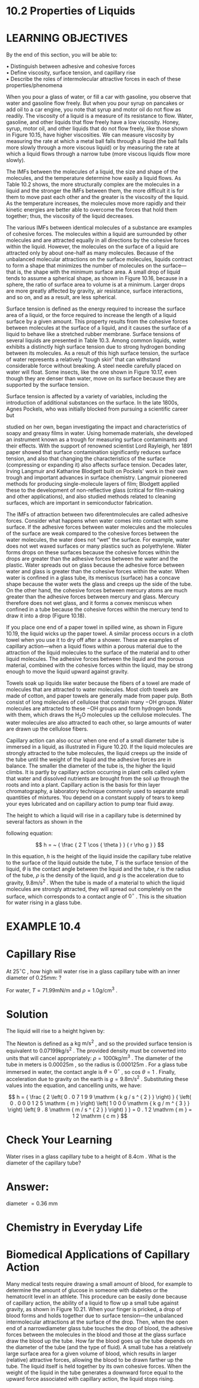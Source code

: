 # 10.2 Properties of Liquids

# LEARNING OBJECTIVES

By the end of this section, you will be able to:

• Distinguish between adhesive and cohesive forces   
• Define viscosity, surface tension, and capillary rise   
• Describe the roles of intermolecular attractive forces in each of these properties/phenomena

When you pour a glass of water, or fill a car with gasoline, you observe that water and gasoline flow freely. But when you pour syrup on pancakes or add oil to a car engine, you note that syrup and motor oil do not flow as readily. The viscosity of a liquid is a measure of its resistance to flow. Water, gasoline, and other liquids that flow freely have a low viscosity. Honey, syrup, motor oil, and other liquids that do not flow freely, like those shown in Figure 10.15, have higher viscosities. We can measure viscosity by measuring the rate at which a metal ball falls through a liquid (the ball falls more slowly through a more viscous liquid) or by measuring the rate at which a liquid flows through a narrow tube (more viscous liquids flow more slowly).

The IMFs between the molecules of a liquid, the size and shape of the molecules, and the temperature determine how easily a liquid flows. As Table 10.2 shows, the more structurally complex are the molecules in a liquid and the stronger the IMFs between them, the more difficult it is for them to move past each other and the greater is the viscosity of the liquid. As the temperature increases, the molecules move more rapidly and their kinetic energies are better able to overcome the forces that hold them together; thus, the viscosity of the liquid decreases.

The various IMFs between identical molecules of a substance are examples of cohesive forces. The molecules within a liquid are surrounded by other molecules and are attracted equally in all directions by the cohesive forces within the liquid. However, the molecules on the surface of a liquid are attracted only by about one-half as many molecules. Because of the unbalanced molecular attractions on the surface molecules, liquids contract to form a shape that minimizes the number of molecules on the surface—that is, the shape with the minimum surface area. A small drop of liquid tends to assume a spherical shape, as shown in Figure 10.16, because in a sphere, the ratio of surface area to volume is at a minimum. Larger drops are more greatly affected by gravity, air resistance, surface interactions, and so on, and as a result, are less spherical.

Surface tension is defined as the energy required to increase the surface area of a liquid, or the force required to increase the length of a liquid surface by a given amount. This property results from the cohesive forces between molecules at the surface of a liquid, and it causes the surface of a liquid to behave like a stretched rubber membrane. Surface tensions of several liquids are presented in Table 10.3. Among common liquids, water exhibits a distinctly high surface tension due to strong hydrogen bonding between its molecules. As a result of this high surface tension, the surface of water represents a relatively “tough skin” that can withstand considerable force without breaking. A steel needle carefully placed on water will float. Some insects, like the one shown in Figure 10.17, even though they are denser than water, move on its surface because they are supported by the surface tension.

Surface tension is affected by a variety of variables, including the introduction of additional substances on the surface. In the late 1800s, Agnes Pockels, who was initially blocked from pursuing a scientific career but

studied on her own, began investigating the impact and characteristics of soapy and greasy films in water. Using homemade materials, she developed an instrument known as a trough for measuring surface contaminants and their effects. With the support of renowned scientist Lord Rayleigh, her 1891 paper showed that surface contamination significantly reduces surface tension, and also that changing the characteristics of the surface (compressing or expanding it) also affects surface tension. Decades later, Irving Langmuir and Katharine Blodgett built on Pockels' work in their own trough and important advances in surface chemistry. Langmuir pioneered methods for producing single-molecule layers of film; Blodgett applied these to the development of non-reflective glass (critical for film-making and other applications), and also studied methods related to cleaning surfaces, which are important in semiconductor fabrication.

The IMFs of attraction between two diferentmolecules are called adhesive forces. Consider what happens when water comes into contact with some surface. If the adhesive forces between water molecules and the molecules of the surface are weak compared to the cohesive forces between the water molecules, the water does not “wet” the surface. For example, water does not wet waxed surfaces or many plastics such as polyethylene. Water forms drops on these surfaces because the cohesive forces within the drops are greater than the adhesive forces between the water and the plastic. Water spreads out on glass because the adhesive force between water and glass is greater than the cohesive forces within the water. When water is confined in a glass tube, its meniscus (surface) has a concave shape because the water wets the glass and creeps up the side of the tube. On the other hand, the cohesive forces between mercury atoms are much greater than the adhesive forces between mercury and glass. Mercury therefore does not wet glass, and it forms a convex meniscus when confined in a tube because the cohesive forces within the mercury tend to draw it into a drop (Figure 10.18).

If you place one end of a paper towel in spilled wine, as shown in Figure 10.19, the liquid wicks up the paper towel. A similar process occurs in a cloth towel when you use it to dry off after a shower. These are examples of capillary action—when a liquid flows within a porous material due to the attraction of the liquid molecules to the surface of the material and to other liquid molecules. The adhesive forces between the liquid and the porous material, combined with the cohesive forces within the liquid, may be strong enough to move the liquid upward against gravity.

Towels soak up liquids like water because the fibers of a towel are made of molecules that are attracted to water molecules. Most cloth towels are made of cotton, and paper towels are generally made from paper pulp. Both consist of long molecules of cellulose that contain many −OH groups. Water molecules are attracted to these −OH groups and form hydrogen bonds with them, which draws the $\mathrm { H } _ { 2 } \mathrm { O }$ molecules up the cellulose molecules. The water molecules are also attracted to each other, so large amounts of water are drawn up the cellulose fibers.

Capillary action can also occur when one end of a small diameter tube is immersed in a liquid, as illustrated in Figure 10.20. If the liquid molecules are strongly attracted to the tube molecules, the liquid creeps up the inside of the tube until the weight of the liquid and the adhesive forces are in balance. The smaller the diameter of the tube is, the higher the liquid climbs. It is partly by capillary action occurring in plant cells called xylem that water and dissolved nutrients are brought from the soil up through the roots and into a plant. Capillary action is the basis for thin layer chromatography, a laboratory technique commonly used to separate small quantities of mixtures. You depend on a constant supply of tears to keep your eyes lubricated and on capillary action to pump tear fluid away.

The height to which a liquid will rise in a capillary tube is determined by several factors as shown in the

following equation:

$$
h = ~ { \frac { 2 T \cos { \theta } } { r \rho g } }
$$

In this equation, $h$ is the height of the liquid inside the capillary tube relative to the surface of the liquid outside the tube, $T$ is the surface tension of the liquid, $\theta$ is the contact angle between the liquid and the tube, $r$ is the radius of the tube, $\rho$ is the density of the liquid, and $g$ is the acceleration due to gravity, $9 . 8 \mathrm { m } / \mathrm { s } ^ { 2 }$ . When the tube is made of a material to which the liquid molecules are strongly attracted, they will spread out completely on the surface, which corresponds to a contact angle of $0 ^ { \circ }$ . This is the situation for water rising in a glass tube.

# EXAMPLE 10.4

# Capillary Rise

At $2 5 ^ { \circ } \mathrm { C }$ , how high will water rise in a glass capillary tube with an inner diameter of $0 . 2 5 \mathrm { m m } \mathrm { : }$ ?

For water, $T = 7 1 . 9 9 \mathrm { m N / m }$ and $\rho = 1 . 0 \mathrm { g } / \mathrm { c m } ^ { 3 }$ .

# Solution

The liquid will rise to a height hgiven by:

The Newton is defined as a $\mathrm { k g \ m / s ^ { 2 } }$ , and so the provided surface tension is equivalent to $0 . 0 7 1 9 9 \mathrm { k g / s ^ { 2 } }$ . The provided density must be converted into units that will cancel appropriately: $\rho = 1 0 0 0 \mathrm { k g / m ^ { 3 } }$ . The diameter of the tube in meters is $0 . 0 0 0 2 5 \mathrm { m }$ , so the radius is $0 . 0 0 0 1 2 5 \mathrm { m }$ . For a glass tube immersed in water, the contact angle is $\theta = 0 ^ { \circ }$ , so cos $\theta = 1$ . Finally, acceleration due to gravity on the earth is $g = 9 . 8 \mathrm { m } / \mathrm { s } ^ { 2 }$ . Substituting these values into the equation, and cancelling units, we have:

$$
h = { \frac { 2 \left( 0 . 0 7 1 9 9 \mathrm { k g / s ^ { 2 } } \right) } { \left( 0 . 0 0 0 1 2 5 \mathrm { m } \right) \left( 1 0 0 0 \mathrm { k g / m ^ { 3 } } \right) \left( 9 . 8 \mathrm { m / s ^ { 2 } } \right) } } = 0 . 1 2 \mathrm { m } = 1 2 \mathrm { c m }
$$

# Check Your Learning

Water rises in a glass capillary tube to a height of $8 . 4 \mathrm { c m }$ . What is the diameter of the capillary tube?

# Answer:

diameter $= 0 . 3 6 ~ \mathrm { m m }$

# Chemistry in Everyday Life

# Biomedical Applications of Capillary Action

Many medical tests require drawing a small amount of blood, for example to determine the amount of glucose in someone with diabetes or the hematocrit level in an athlete. This procedure can be easily done because of capillary action, the ability of a liquid to flow up a small tube against gravity, as shown in Figure 10.21. When your finger is pricked, a drop of blood forms and holds together due to surface tension—the unbalanced intermolecular attractions at the surface of the drop. Then, when the open end of a narrowdiameter glass tube touches the drop of blood, the adhesive forces between the molecules in the blood and those at the glass surface draw the blood up the tube. How far the blood goes up the tube depends on the diameter of the tube (and the type of fluid). A small tube has a relatively large surface area for a given volume of blood, which results in larger (relative) attractive forces, allowing the blood to be drawn farther up the tube. The liquid itself is held together by its own cohesive forces. When the weight of the liquid in the tube generates a downward force equal to the upward force associated with capillary action, the liquid stops rising.